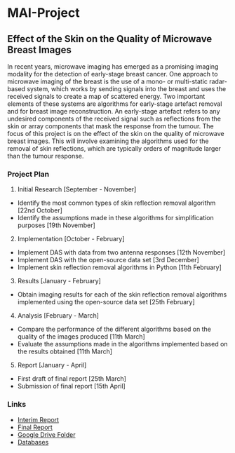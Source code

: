# MAI-Project
## Effect of the Skin on the Quality of Microwave Breast Images
In recent years, microwave imaging has emerged as a promising imaging modality for the detection of early-stage breast cancer. One approach to microwave imaging of the breast is the use of a mono- or multi-static radar-based system, which works by sending signals into the breast and uses the received signals to create a map of scattered energy. Two important elements of these systems are algorithms for early-stage artefact removal and for breast image reconstruction. An early-stage artefact refers to any undesired components of the received signal such as reflections from the skin or array components that mask the response from the tumour. The focus of this project is on the effect of the skin on the quality of microwave breast images. This will involve examining the algorithms used for the removal of skin reflections, which are typically orders of magnitude larger than the tumour response.

### Project Plan
1. Initial Research [September - November]
* Identify the most common types of skin reflection removal algorithm [22nd October]
* Identify the assumptions made in these algorithms for simplification purposes [19th November]  
2. Implementation [October - February]
* Implement DAS with data from two antenna responses [12th November]
* Implement DAS with the open-source data set [3rd December]
* Implement skin reflection removal algorithms in Python [11th February]
3. Results [January - February]
* Obtain imaging results for each of the skin reflection removal algorithms implemented using the open-source data set [25th February]
4. Analysis [February - March]
* Compare the performance of the different algorithms based on the quality of the images produced [11th March]
* Evaluate the assumptions made in the algorithms implemented based on the results obtained [11th March]
5. Report [January - April]
* First draft of final report [25th March]
* Submission of final report [15th April]

### Links 
* [Interim Report](https://www.overleaf.com/project/61532ccfb9c509797680b41f)
* [Final Report](https://www.overleaf.com/project/618d43df2c92b8a8ce2f131a)
* [Google Drive Folder](https://drive.google.com/drive/folders/1DxLN6hHcfEm0f6fDiIM326Bf3h6Ilclk)
* [Databases](https://libguides.tcd.ie/az.php?s=127610)
